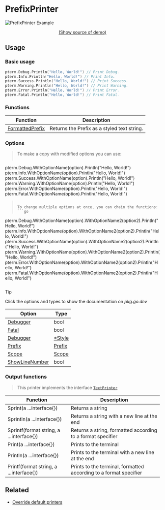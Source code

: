 # PrefixPrinter

<!--
Replace all of the following strings with the current printer.
     prefix Prefix PrefixPrinter DefaultPrefix
-->

![PrefixPrinter Example](https://raw.githubusercontent.com/avissian/pterm/master/_examples/prefix/animation.svg)

<p align="center"><a href="https://github.com/avissian/pterm/blob/master/_examples/prefix/main.go" target="_blank">(Show source of demo)</a></p>

## Usage

### Basic usage

```go
pterm.Debug.Println("Hello, World!") // Print Debug.
pterm.Info.Println("Hello, World!") // Print Info.
pterm.Success.Println("Hello, World!") // Print Success.
pterm.Warning.Println("Hello, World!") // Print Warning.
pterm.Error.Println("Hello, World!") // Print Error.
pterm.Fatal.Println("Hello, World!") // Print Fatal.
```

### Functions

|Function|Description|
|--------|-----------|
|[FormattedPrefix](https://pkg.go.dev/github.com/avissian/pterm#PrefixPrinter.GetFormattedPrefix)|Returns the Prefix as a styled text string.|

### Options

> To make a copy with modified options you can use:
> ```go
pterm.Debug.WithOptionName(option).Println("Hello, World!")
pterm.Info.WithOptionName(option).Println("Hello, World!")
pterm.Success.WithOptionName(option).Println("Hello, World!")
pterm.Warning.WithOptionName(option).Println("Hello, World!")
pterm.Error.WithOptionName(option).Println("Hello, World!")
pterm.Fatal.WithOptionName(option).Println("Hello, World!")
> ```
>
> To change multiple options at once, you can chain the functions:
> ```go
pterm.Debug.WithOptionName(option).WithOptionName2(option2).Println("Hello, World!")
pterm.Info.WithOptionName(option).WithOptionName2(option2).Println("Hello, World!")
pterm.Success.WithOptionName(option).WithOptionName2(option2).Println("Hello, World!")
pterm.Warning.WithOptionName(option).WithOptionName2(option2).Println("Hello, World!")
pterm.Error.WithOptionName(option).WithOptionName2(option2).Println("Hello, World!")
pterm.Fatal.WithOptionName(option).WithOptionName2(option2).Println("Hello, World!")
> ```

> [!TIP]
> Click the options and types to show the documentation on _pkg.go.dev_

|Option|Type|
|------|----|
|[Debugger](https://pkg.go.dev/github.com/avissian/pterm#PrefixPrinter.WithDebugger)|bool|
|[Fatal](https://pkg.go.dev/github.com/avissian/pterm#PrefixPrinter.WithFatal)|bool|
|[Debugger](https://pkg.go.dev/github.com/avissian/pterm#PrefixPrinter.WithDebugger)|[*Style](https://pkg.go.dev/github.com/avissian/pterm#Style)|
|[Prefix](https://pkg.go.dev/github.com/avissian/pterm#PrefixPrinter.WithPrefix)|[Prefix](https://pkg.go.dev/github.com/avissian/pterm#Prefix)|
|[Scope](https://pkg.go.dev/github.com/avissian/pterm#PrefixPrinter.WithPrefix)|[Scope](https://pkg.go.dev/github.com/avissian/pterm#Scope)|
|[ShowLineNumber](https://pkg.go.dev/github.com/avissian/pterm#PrefixPrinter.WithShowLineNumber)|bool|

### Output functions

> This printer implements the interface [`TextPrinter`](https://github.com/avissian/pterm/blob/master/interface_text_printer.go)

|Function|Description|
|------|---------|
|Sprint(a ...interface{})|Returns a string|
|Sprintln(a ...interface{})|Returns a string with a new line at the end|
|Sprintf(format string, a ...interface{})|Returns a string, formatted according to a format specifier|
|Print(a ...interface{})|Prints to the terminal|
|Println(a ...interface{})|Prints to the terminal with a new line at the end|
|Printf(format string, a ...interface{})|Prints to the terminal, formatted according to a format specifier|

## Related

- [Override default printers](docs/customizing/override-default-printer.md)
